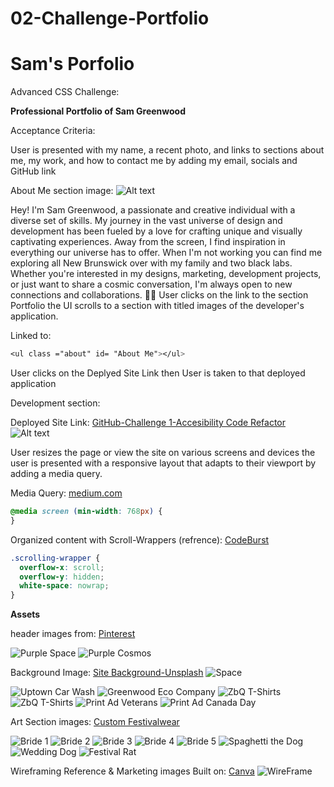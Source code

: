 # 02-Challenge-Portfolio
# Sam's Porfolio
Advanced CSS Challenge: 

**Professional Portfolio of Sam Greenwood**

Acceptance Criteria:

User is presented with my name, a recent photo, and links to sections about me, my work, and how to contact me by adding my email, socials and GitHub link

About Me section image: 
![Alt text](assets/images/about1.png)

Hey! I'm Sam Greenwood, a passionate and creative individual with a diverse set of skills. My journey in the vast universe of design and development has been fueled by a love for crafting unique and visually captivating experiences. Away from the screen, I find inspiration in everything our universe has to offer. When I'm not working you can find me exploring all New Brunswick over with my family and two black labs. Whether you're interested in my designs, marketing, development projects, or just want to share a cosmic conversation, I'm always open to new connections and collaborations. 🚀🌌
User clicks on the link to the section Portfolio the UI scrolls to a section with titled images of the developer's application.

Linked to:
```css
<ul class ="about" id= "About Me"></ul>
```

User clicks on the Deplyed Site Link then User is taken to that deployed application 

Development section: 

Deployed Site Link: [GitHub-Challenge 1-Accesibility Code Refactor](https://samgreenwood84.github.io/01-Challenge_Code-Refactor/)
![Alt text](assets/images/01-html-css-git-homework-demo.png)


User resizes the page or view the site on various screens and devices the user is presented with a responsive layout that adapts to their viewport by adding a media query.


Media Query: [medium.com](https://medium.com/@glenHarry/vscode-media-query-snippets-6b58f604a4d9)
```css
@media screen (min-width: 768px) {
}
```
Organized content with Scroll-Wrappers (refrence): [CodeBurst][def]
```css
.scrolling-wrapper {
  overflow-x: scroll;
  overflow-y: hidden;
  white-space: nowrap;
}
```

**Assets**

header images from: [Pinterest](https://www.pinterest.ca/pin/94364554678471076/)

![Purple Space](assets/images/purplespace.jpg)
![Purple Cosmos](assets/images/purplecosmos.jpg)

Background Image: [Site Background-Unsplash](https://unsplash.com/@dariobroe)
![Space](assets/images/dario-bronnimann-hNQwIirOseE-unsplash.jpg)

![Uptown Car Wash](assets/images/Marketing_LogoDesign1.png) 
![Greenwood Eco Company](assets/images/Marketing_LogoDesign2.jpg) 
![ZbQ T-Shirts](assets/images/Marketing_Photography1.jpg) 
![ZbQ T-Shirts](assets/images/Marketing_Photography2.jpg)
![Print Ad Veterans](assets/images/ad1.JPG) 
![Print Ad Canada Day](assets/images/ad2.png) 

Art Section images: [Custom Festivalwear](https://www.facebook.com/customfestivalwear)

![Bride 1](assets/images/bride1.jpg) 
![Bride 2](assets/images/bride2.jpg) 
![Bride 3](assets/images/bride3.jpg) 
![Bride 4](assets/images/bride4.jpg) 
![Bride 5](assets/images/bride5.jpg) 
![Spaghetti the Dog](assets/images/c2.jpg) 
![Wedding Dog](assets/images/c3.jpg) 
![Festival Rat](assets/images/c4.jpg)

Wireframing Reference & Marketing images Built on: [Canva](https://www.canva.com)
![WireFrame](<assets/images/Wireframe-Sam Greenwood Site.png>)

[def]: https://codeburst.io/how-to-create-horizontal-scrolling-containers-d8069651e9c6